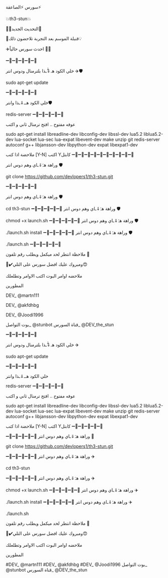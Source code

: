 سورس ⚡️الصاعقة⚡️

💥th3-stun💥

🌟🚀التحديث الجديد🌟

📡قنبلة الموسم بعد التجربة تلاحضون ذلك💡

✈️احدث سورس حالياً 🚀🚀

➖🔹➖🔹➖🔹➖🔹➖🔹

خلي الكود هہ⇓ّٰـذا بلترمنال ودوس انتر ✈️🛡

sudo apt-get update

➖🔹➖🔹➖🔹➖🔹➖🔹

خلي الكود هــ⇓ـذا وانتر🛡

redis-server
➖🔹➖🔹➖🔹➖🔹➖🔹 

عوفه مفتوح .. افتح ترمنال ثاني و اكتب

sudo apt-get install libreadline-dev libconfig-dev libssl-dev lua5.2 liblua5.2-dev lua-socket lua-sec lua-expat libevent-dev make unzip git redis-server autoconf g++ libjansson-dev libpython-dev expat libexpat1-dev

ملاحضة اذا كتب [Y-N] اكتب Yكابتل 
➖🔹➖🔹➖🔹➖🔹➖🔹➖🔹➖🔹➖🔹➖🔹➖🔹

 وراهة هہّٰ⇓ـاي وهم دوس انتر 🛡

git clone https://github.com/devlopers1/th3-stun.git

➖🔹➖🔹➖🔹➖🔹➖🔹

 وراهة هہّٰ⇓ـاي وهم دوس انتر 🛡

cd th3-stun
➖🔹➖🔹➖🔹➖🔹➖🔹
 وراهة هہّٰ⇓ـاي وهم دوس انتر 🛡

chmod +x launch.sh 
➖🔹➖🔹➖🔹➖🔹➖🔹
 وراهة هہّٰ⇓ـاي وهم دوس انتر 🛡

./launch.sh install 
➖🔹➖🔹➖🔹➖🔹➖🔹
 وراهة هہّٰ⇓ـاي وهم دوس انتر 🛡

./launch.sh
➖🔹➖🔹➖🔹➖🔹➖🔹

ملاحظة انتطر لحد ميكمل ويطلب رقم تلفون 📱

🔴✔️ومبروك عليك افضل سورس على التلي😍

ملاحضه اوامر البوت اكتب الاوامر وتطلعلك

المطورين

DEV_ @martn111

DEV_ @akfdhbg

DEV_ @Joodi1996

بوت التواصل_ @stunbot 
قناة السورس_ @DEV_the_stun

➖🔹➖🔹➖🔹➖🔹➖🔹

خلي الكود هہ⇓ّٰـذا بلترمنال ودوس انتر ✈️

sudo apt-get update

➖🔹➖🔹➖🔹➖🔹➖🔹

خلي الكود هــ⇓ـذا وانتر

redis-server
➖🔹➖🔹➖🔹➖🔹➖🔹


عوفه مفتوح .. افتح ترمنال ثاني و اكتب 

sudo apt-get install libreadline-dev libconfig-dev libssl-dev lua5.2 liblua5.2-dev lua-socket lua-sec lua-expat libevent-dev make unzip git redis-server autoconf g++ libjansson-dev libpython-dev expat libexpat1-dev

ملاحضة اذا كتب [Y-N] اكتب Yكابتل
➖🔹➖🔹➖🔹➖🔹➖🔹


➖🔹➖🔹➖🔹➖🔹➖🔹
وراهة هہّٰ⇓ـاي وهم دوس انتر 🚀

git clone https://github.com/devlopers1/th3-stun.git

➖🔹➖🔹➖🔹➖🔹➖🔹
وراهة هہّٰ⇓ـاي وهم دوس انتر ✈️

cd th3-stun

➖🔹➖🔹➖🔹➖🔹➖🔹
وراهة هہّٰ⇓ـاي وهم دوس انتر ✈️

chmod +x launch.sh
➖🔹➖🔹➖🔹➖🔹➖🔹
وراهة هہّٰ⇓ـاي وهم دوس انتر ✈️

./launch.sh install
➖🔹➖🔹➖🔹➖🔹➖🔹
وراهة هہّٰ⇓ـاي وهم دوس انتر ✈️

./launch.sh

ملاحظة انتطر لحد ميكمل ويطلب رقم تلفون 📱

  🔴✔️ومبروك عليك افضل سورس على التلي😍

ملاحضه اوامر البوت اكتب الاوامر وتطلعلك

المطورين 

#DEV_ @martn111
#DEV_ @akfdhbg
#DEV_ @Joodi1996
بوت التواصل_ @stunbot
قناة السورس_ @DEV_the_stun

